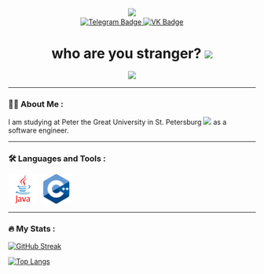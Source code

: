 ### 

<!--
**safroalex/safroalex** is a ✨ _special_ ✨ repository because its `README.md` (this file) appears on your GitHub profile.

Here are some ideas to get you started:

- 🔭 I’m currently working on ...
- 🌱 I’m currently learning ...
- 👯 I’m looking to collaborate on ...
- 🤔 I’m looking for help with ...
- 💬 Ask me about ...
- 📫 How to reach me: ...
- 😄 Pronouns: ...
- ⚡ Fun fact: ...
-->


<div id="header" align="center">
  
 <img src="https://media.giphy.com/media/MFmYx2jAo1JfB6PTlp/giphy.gif" width="200"/>
  
  <div id="badges" align="center">

  <a href="https://t.me/safroalex">
    <img src="https://img.shields.io/badge/telegram-blue?logo=telegram&logoColor=white&style=for-the-badge" alt="Telegram Badge"/>
 </a>
  
  <a href="https://vk.com/safroalex">
    <img src="https://img.shields.io/badge/VK-blue?logo=VK&logoColor=white&style=for-the-badge" alt="VK Badge"/>
 </a> 
  
  <h1>
  who are you stranger?
  <img src="https://media.giphy.com/media/hvRJCLFzcasrR4ia7z/giphy.gif" width="30px"/>
</h1>   
  
  <img src="https://media.giphy.com/media/5Hx5bfpf3ojCADpfxb/giphy.gif" width="500"/>

 </div>
  
  ---
  
  <div id="about me" align="left">
  
  ### :man_technologist: About Me :
 I am studying at Peter the Great University in St. Petersburg  <img src="https://media.giphy.com/media/WUlplcMpOCEmTGBtBW/giphy.gif" width="30"> as a software engineer.
  
  </div>
  
  ---
  
  <div id="Languages and Tools" align="left">
  
   ### :hammer_and_wrench: Languages and Tools :

  <img src="https://github.com/devicons/devicon/blob/master/icons/java/java-original-wordmark.svg" title="Java" alt="Java" width="60" height="60"/>&nbsp;
    <img src="https://github.com/devicons/devicon/blob/master/icons/cplusplus/cplusplus-original.svg" title="Java" alt="Java" width="60" height="60"/>&nbsp;
 
  </div>
  
  ---
  
  <div id="my stats" align="left">
  
  ### :fire: My Stats :
  
  [![GitHub Streak](http://github-readme-streak-stats.herokuapp.com?user=safroalex&theme=tokyonight-duo&mode=weekly&currStreakNum=E07D4A)](https://git.io/streak-stats)
  
  [![Top Langs](https://github-readme-stats.vercel.app/api/top-langs/?username=safroalex&layout=compact&theme=vision-friendly-dark)](https://github.com/anuraghazra/github-readme-stats)
  
  </div>
  
 </div>
  
